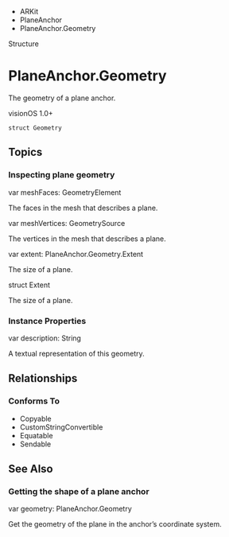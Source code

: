 

- ARKit
- PlaneAnchor
-  PlaneAnchor.Geometry 

Structure

# PlaneAnchor.Geometry

The geometry of a plane anchor.

visionOS 1.0+

``` source
struct Geometry
```

## Topics

### Inspecting plane geometry

var meshFaces: GeometryElement

The faces in the mesh that describes a plane.

var meshVertices: GeometrySource

The vertices in the mesh that describes a plane.

var extent: PlaneAnchor.Geometry.Extent

The size of a plane.

struct Extent

The size of a plane.

### Instance Properties

var description: String

A textual representation of this geometry.

## Relationships

### Conforms To

- Copyable
- CustomStringConvertible
- Equatable
- Sendable

## See Also

### Getting the shape of a plane anchor

var geometry: PlaneAnchor.Geometry

Get the geometry of the plane in the anchor’s coordinate system.

